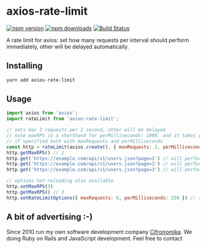 # axios-rate-limit

[![npm version](https://img.shields.io/npm/v/axios-rate-limit.svg?style=flat-square)](https://www.npmjs.com/package/axios-rate-limit)
[![npm downloads](https://img.shields.io/npm/dt/axios-rate-limit.svg?style=flat-square)](https://www.npmjs.com/package/axios-rate-limit)
[![Build Status](https://img.shields.io/travis/aishek/axios-rate-limit.svg?style=flat-square)](https://travis-ci.org/aishek/axios-rate-limit)

A rate limit for axios: set how many requests per interval should perform immediately, other will be delayed automatically.

## Installing

```bash
yarn add axios-rate-limit
```

## Usage

```javascript
import axios from 'axios';
import rateLimit from 'axios-rate-limit';

// sets max 2 requests per 1 second, other will be delayed
// note maxRPS is a shorthand for perMilliseconds: 1000, and it takes precedence
// if specified both with maxRequests and perMilliseconds
const http = rateLimit(axios.create(), { maxRequests: 2, perMilliseconds: 1000, maxRPS: 2 })
http.getMaxRPS() // 2
http.get('https://example.com/api/v1/users.json?page=1') // will perform immediately
http.get('https://example.com/api/v1/users.json?page=2') // will perform immediately
http.get('https://example.com/api/v1/users.json?page=3') // will perform after 1 second from the first one

// options hot-reloading also available
http.setMaxRPS(3)
http.getMaxRPS() // 3
http.setRateLimitOptions({ maxRequests: 6, perMilliseconds: 150 }) // same options as constructor
```

## A bit of advertising :-)

Since 2010 run my own software development company [Cifronomika](http://cifronomika.com/). We doing Ruby on Rails and JavaScript development. Feel free to contact
